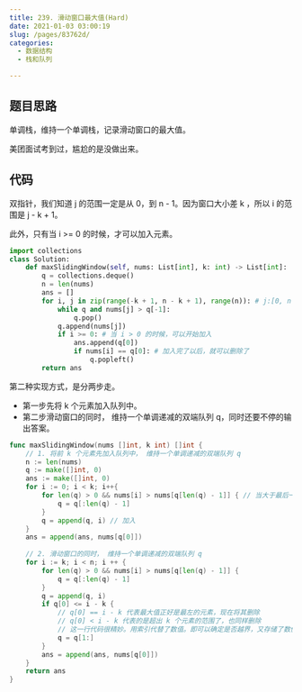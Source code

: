 ```yaml
---
title: 239. 滑动窗口最大值(Hard)
date: 2021-01-03 03:00:19
slug: /pages/83762d/
categories: 
  - 数据结构
  - 栈和队列

---
```


## 题目思路

单调栈，维持一个单调栈，记录滑动窗口的最大值。

美团面试考到过，尴尬的是没做出来。

## 代码

双指针，我们知道 j 的范围一定是从 0，到 n - 1。因为窗口大小差 k ，所以 i 的范围是 j - k + 1。

此外，只有当 i >= 0 的时候，才可以加入元素。

```python
import collections
class Solution:
    def maxSlidingWindow(self, nums: List[int], k: int) -> List[int]:
        q = collections.deque()
        n = len(nums)
        ans = []
        for i, j in zip(range(-k + 1, n - k + 1), range(n)): # j:[0, n - 1] i = j - k + 1
            while q and nums[j] > q[-1]:
                q.pop()
            q.append(nums[j])
            if i >= 0: # 当 i > 0 的时候，可以开始加入
                ans.append(q[0])
                if nums[i] == q[0]: # 加入完了以后，就可以删除了
                    q.popleft()
        return ans
```

第二种实现方式，是分两步走。

- 第一步先将 k 个元素加入队列中。
- 第二步滑动窗口的同时， 维持一个单调递减的双端队列 q，同时还要不停的输出答案。

```go
func maxSlidingWindow(nums []int, k int) []int {
    // 1. 将前 k 个元素先加入队列中， 维持一个单调递减的双端队列 q
    n := len(nums)
    q := make([]int, 0)
    ans := make([]int, 0)
    for i := 0; i < k; i++{
        for len(q) > 0 && nums[i] > nums[q[len(q) - 1]] { // 当大于最后一个值的时候，将元素删除
            q = q[:len(q) - 1]
        }
        q = append(q, i) // 加入
    }
    ans = append(ans, nums[q[0]])
		
  	// 2. 滑动窗口的同时， 维持一个单调递减的双端队列 q
    for i := k; i < n; i ++ {
        for len(q) > 0 && nums[i] > nums[q[len(q) - 1]] {
            q = q[:len(q) - 1]
        }
        q = append(q, i)
        if q[0] <= i - k {
            // q[0] == i - k 代表最大值正好是最左的元素，现在将其删除
            // q[0] < i - k 代表的是超出 k 个元素的范围了，也同样删除 
            // 这一行代码很精妙。用索引代替了数值。即可以确定是否越界，又存储了数值。
            q = q[1:]
        }
        ans = append(ans, nums[q[0]])
    } 
    return ans 
}
```

